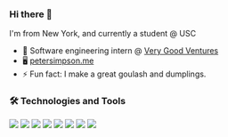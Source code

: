 ### Hi there 👋 
I'm from New York, and currently a student @ USC

- 💼 Software engineering intern @ [Very Good Ventures](https://verygood.ventures/)
- 🖥️ [petersimpson.me](https://petersimpson.me/)
- ⚡ Fun fact: I make a great goulash and dumplings.

### 🛠️ Technologies and Tools
![](https://img.shields.io/badge/Code-Flutter/Dart-informational?style=flat&logo=Flutter&logoColor=white&color=02569B) ![](https://img.shields.io/badge/Code-C++-informational?style=flat&logo=C++&logoColor=white&color=00599C)  ![](https://img.shields.io/badge/Editor-VS_Code-informational?style=flat&logo=Visual-Studio-Code&logoColor=white&color=007ACC) ![](https://img.shields.io/badge/Code-C-informational?style=flat&logo=C&logoColor=white&color=74808c) ![](https://img.shields.io/badge/Code-x86_asm-informational?style=flat&logo=asm&logoColor=white&color=74808c) ![](https://img.shields.io/badge/Code-HTML/CSS-informational?style=flat&logo=HTML5&logoColor=white&color=E34F26) ![](https://img.shields.io/badge/VCS-Git-informational?style=flat&logo=Git&logoColor=white&color=F05032) ![](https://img.shields.io/badge/Tools-VirtualBox-informational?style=flat&logo=VirtualBox&logoColor=white&color=183A61)  
